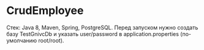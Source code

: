 # CrudEmployee
Стек: Java 8, Maven, Spring, PostgreSQL. 
Перед запуском нужно создать базу TestGnivcDb и указать user/password в application.properties (по-умолчанию root/root).
